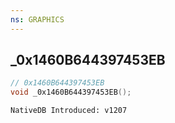 ```yaml
---
ns: GRAPHICS
---
```

## _0x1460B644397453EB

```c
// 0x1460B644397453EB
void _0x1460B644397453EB();
```

```
NativeDB Introduced: v1207
```


